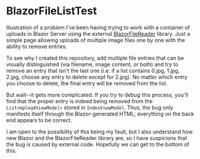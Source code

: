# BlazorFileListTest
Illustration of a problem I've been having trying to work with a container of uploads in Blazor Server using the external [BlazorFileReader](https://github.com/Tewr/BlazorFileReader) library. Just a simple page allowing uploads of multiple image files one by one with the ability to remove entries.

To see why I created this repository, add multiple file entries that can be visually distinguished (via filename, image content, or both) and try to remove an entry that isn't the last one (i.e. if a list contains 0.jpg, 1.jpg, 2.jpg, choose any entry to delete except for 2.jpg). No matter which entry you choose to delete, the final entry will be removed from the list.

But wait--it gets more complicated. If you try to debug this process, you'll find that the proper entry is indeed being removed from the `List<UploadViewModel>` stored in `IndexViewModel`. Thus, the bug only manifests itself through the Blazor-generated HTML; everything on the back end appears to be correct.

I am open to the possibility of this being my fault, but I also understand how new Blazor and the BlazorFileReader library are, so I have suspicions that the bug is caused by external code. Hopefully we can get to the bottom of this.
